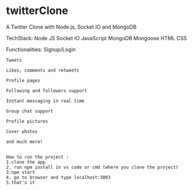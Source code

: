 # twitterClone
 
A Twitter Clone with Node.js, Socket.IO and MongoDB

TechStack:
Node JS
Socket IO
JavaScript
MongoDB
Mongoose
HTML
CSS


Functionalities:
    Signup/Login
    
    Tweets

    Likes, comments and retweets

    Profile pages

    Following and followers support

    Instant messaging in real time

    Group chat support

    Profile pictures

    Cover photos

    and much more!
    
    
    How to run the project :
    1.clone the app
    2. run npm install in vs code or cmd (where you clone the project)
    3.npm start
    4. go to browser and type localhost:3003 
    5.that's it
    
